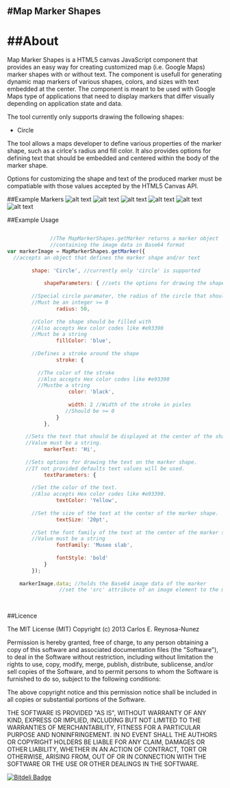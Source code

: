 #Map Marker Shapes
-----------------
##About
====================
Map Marker Shapes is a HTML5 canvas JavaScript component that provides an easy way for creating customized map (i.e. Google Maps) marker shapes with or without text.
The component is usefull for generating dynamic map markers of various shapes, colors, and sizes with text embedded at the center.
The component is meant to be used with Google Maps type of applications that need to display markers that differ visually depending on application state and data.

The tool currently only supports drawing the following shapes:

* Circle

The tool allows a maps developer to define various properties of the marker shape, such as a cirlce's radius and fill color. 
It also provides options for defining text that should be embedded and centered within the body of the marker shape. 

Options for customizing the shape and text of the produced marker must be compatiable with those values accepted by the HTML5 Canvas API.


##Example Markers
![alt text](http://ecs.fullerton.edu/~raveash/projects/maps-marker-shapes/resources/examples/Example5.png "Medium circle marker  with stroke and with two character letters")
![alt text](http://ecs.fullerton.edu/~raveash/projects/maps-marker-shapes/resources/examples/Example4.png "Medium circle marker with stroke and with one character number")
![alt text](http://ecs.fullerton.edu/~raveash/projects/maps-marker-shapes/resources/examples/Example6.png "Large circle marker with stroke and with no characters")
![alt text](http://ecs.fullerton.edu/~raveash/projects/maps-marker-shapes/resources/examples/Example1.png "Medium circle marker without stroke and with two character numbers")
![alt text](http://ecs.fullerton.edu/~raveash/projects/maps-marker-shapes/resources/examples/Example2.png "Small circle marker without stroke and with two chracter letters")
![alt text](http://ecs.fullerton.edu/~raveash/projects/maps-marker-shapes/resources/examples/Example3.png "Extra small circle marker without stroke and characters")

##Example Usage

```javascript

              //The MapMarkerShapes.getMarker returns a marker object
              //containing the image data in Base64 format
var markerImage = MapMarkerShapes.getMarker({
  //accepts an object that defines the marker shape and/or text
  
    	shape: 'Circle', //currently only 'circle' is supported
      
			shapeParameters: { //sets the options for drawing the shape
      
        //Special circle paramater, the radius of the circle that should be drawn
        //Must be an integer >= 0
				radius: 50, 
        
        //Color the shape should be filled with
        //Also accepts Hex color codes like #e93390
        //Must be a string
				fillColor: 'blue', 
        
        //Defines a stroke around the shape                 
				stroke: {
        
          //The color of the stroke
          //Also accepts Hex color codes like #e93390
          //Mustbe a string
					color: 'black', 
                          
					width: 2 //Width of the stroke in pixles
                   //Should be >= 0 
				}
			},
      
      //Sets the text that should be displayed at the center of the shape.
      //Value must be a string.
			markerText: 'Hi', 
      
      //Sets options for drawing the text on the marker shape.
      //If not provided defaults text values will be used.                 
			textParameters: {  
        
        //Set the color of the text.
        //Also accepts Hex color codes like #e93390.
				textColor: 'Yellow', 
        
        //Set the size of the text at the center of the marker shape.                    
				textSize: '20pt', 
        
        //Set the font family of the text at the center of the marker shape.
        //Value must be a string
				fontFamily: 'Museo slab', 
        
				fontStyle: 'bold' 
			}
		});
    
    markerImage.data; //holds the Base64 image data of the marker
                 //set the 'src' attribute of an image element to the marker.data value
    
    
```


##Licence
 
The MIT License (MIT)
Copyright (c) 2013 Carlos E. Reynosa-Nunez

Permission is hereby granted, free of charge, to any person obtaining a copy of this software and associated documentation files (the "Software"), to deal in the Software without restriction, including without limitation the rights to use, copy, modify, merge, publish, distribute, sublicense, and/or sell copies of the Software, and to permit persons to whom the Software is furnished to do so, subject to the following conditions:

The above copyright notice and this permission notice shall be included in all copies or substantial portions of the Software.

THE SOFTWARE IS PROVIDED "AS IS", WITHOUT WARRANTY OF ANY KIND, EXPRESS OR IMPLIED, INCLUDING BUT NOT LIMITED TO THE WARRANTIES OF MERCHANTABILITY, FITNESS FOR A PARTICULAR PURPOSE AND NONINFRINGEMENT. IN NO EVENT SHALL THE AUTHORS OR COPYRIGHT HOLDERS BE LIABLE FOR ANY CLAIM, DAMAGES OR OTHER LIABILITY, WHETHER IN AN ACTION OF CONTRACT, TORT OR OTHERWISE, ARISING FROM, OUT OF OR IN CONNECTION WITH THE SOFTWARE OR THE USE OR OTHER DEALINGS IN THE SOFTWARE.



[![Bitdeli Badge](https://d2weczhvl823v0.cloudfront.net/carlos-reynosa/map-marker-shapes/trend.png)](https://bitdeli.com/free "Bitdeli Badge")

